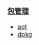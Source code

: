 ### [包管理](https://github.com/engild/mans/tree/master/Debian-family-system-commands/packages_manage)
- [apt](https://github.com/engild/mans/blob/master/Debian-family-system-commands/packages_manage/apt.md)
- [dpkg](https://github.com/engild/mans/blob/master/Debian-family-system-commands/packages_manage/dpkg.md)
